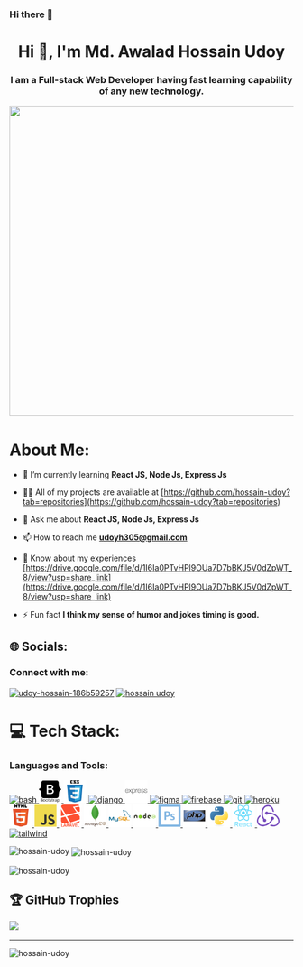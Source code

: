 ### Hi there 👋


<h1 align="center">Hi 👋, I'm Md. Awalad Hossain Udoy</h1>
<h3 align="center">I am a Full-stack Web Developer having fast learning capability of any new technology.</h3>

<p align="left"> <a href="https://facebook.com/" target="blank"><img src="https://scontent.fdac27-2.fna.fbcdn.net/v/t39.30808-6/309384406_2337375099734424_4271954312010258925_n.jpg?_nc_cat=101&ccb=1-7&_nc_sid=09cbfe&_nc_eui2=AeGUseV03_NaBu2JL0C30VuEyNtMBlaIEdvI20wGVogR247Cu8uw2oblWI47ZeklhOGEmprvM0uF9uz7OfqwBjov&_nc_ohc=4xRI3F1U7okAX_TaVzl&_nc_ht=scontent.fdac27-2.fna&oh=00_AfA68TjZbePK2Nut6zWcf9EFpj0UKxwv5N1nHdwU7yLZ3w&oe=6390AA0F" height="550" width="1100" alt="" /></a> </p>

#  About Me:
- 🌱 I’m currently learning **React JS, Node Js, Express Js**

- 👨‍💻 All of my projects are available at [https://github.com/hossain-udoy?tab=repositories](https://github.com/hossain-udoy?tab=repositories)

- 💬 Ask me about **React JS, Node Js, Express Js**

- 📫 How to reach me **udoyh305@gmail.com**

- 📄 Know about my experiences [https://drive.google.com/file/d/1I6Ia0PTvHPl9OUa7D7bBKJ5V0dZpWT_8/view?usp=share_link](https://drive.google.com/file/d/1I6Ia0PTvHPl9OUa7D7bBKJ5V0dZpWT_8/view?usp=share_link)

- ⚡ Fun fact **I think my sense of humor and jokes timing is good.**




## 🌐 Socials:
<h3 align="left">Connect with me:</h3>
<p align="left">
<a href="https://linkedin.com/in/udoy-hossain-186b59257" target="blank"><img align="center" src="https://raw.githubusercontent.com/rahuldkjain/github-profile-readme-generator/master/src/images/icons/Social/linked-in-alt.svg" alt="udoy-hossain-186b59257" height="30" width="40" /></a>
<a href="https://fb.com/hossain udoy" target="blank"><img align="center" src="https://raw.githubusercontent.com/rahuldkjain/github-profile-readme-generator/master/src/images/icons/Social/facebook.svg" alt="hossain udoy" height="30" width="40" /></a>
</p>

# 💻 Tech Stack:
<h3 align="left">Languages and Tools:</h3>
<p align="left"> <a href="https://www.gnu.org/software/bash/" target="_blank" rel="noreferrer"> <img src="https://www.vectorlogo.zone/logos/gnu_bash/gnu_bash-icon.svg" alt="bash" width="40" height="40"/> </a> <a href="https://getbootstrap.com" target="_blank" rel="noreferrer"> <img src="https://raw.githubusercontent.com/devicons/devicon/master/icons/bootstrap/bootstrap-plain-wordmark.svg" alt="bootstrap" width="40" height="40"/> </a> <a href="https://www.w3schools.com/css/" target="_blank" rel="noreferrer"> <img src="https://raw.githubusercontent.com/devicons/devicon/master/icons/css3/css3-original-wordmark.svg" alt="css3" width="40" height="40"/> </a> <a href="https://www.djangoproject.com/" target="_blank" rel="noreferrer"> <img src="https://cdn.worldvectorlogo.com/logos/django.svg" alt="django" width="40" height="40"/> </a> <a href="https://expressjs.com" target="_blank" rel="noreferrer"> <img src="https://raw.githubusercontent.com/devicons/devicon/master/icons/express/express-original-wordmark.svg" alt="express" width="40" height="40"/> </a> <a href="https://www.figma.com/" target="_blank" rel="noreferrer"> <img src="https://www.vectorlogo.zone/logos/figma/figma-icon.svg" alt="figma" width="40" height="40"/> </a> <a href="https://firebase.google.com/" target="_blank" rel="noreferrer"> <img src="https://www.vectorlogo.zone/logos/firebase/firebase-icon.svg" alt="firebase" width="40" height="40"/> </a> <a href="https://git-scm.com/" target="_blank" rel="noreferrer"> <img src="https://www.vectorlogo.zone/logos/git-scm/git-scm-icon.svg" alt="git" width="40" height="40"/> </a> <a href="https://heroku.com" target="_blank" rel="noreferrer"> <img src="https://www.vectorlogo.zone/logos/heroku/heroku-icon.svg" alt="heroku" width="40" height="40"/> </a> <a href="https://www.w3.org/html/" target="_blank" rel="noreferrer"> <img src="https://raw.githubusercontent.com/devicons/devicon/master/icons/html5/html5-original-wordmark.svg" alt="html5" width="40" height="40"/> </a> <a href="https://developer.mozilla.org/en-US/docs/Web/JavaScript" target="_blank" rel="noreferrer"> <img src="https://raw.githubusercontent.com/devicons/devicon/master/icons/javascript/javascript-original.svg" alt="javascript" width="40" height="40"/> </a> <a href="https://laravel.com/" target="_blank" rel="noreferrer"> <img src="https://raw.githubusercontent.com/devicons/devicon/master/icons/laravel/laravel-plain-wordmark.svg" alt="laravel" width="40" height="40"/> </a> <a href="https://www.mongodb.com/" target="_blank" rel="noreferrer"> <img src="https://raw.githubusercontent.com/devicons/devicon/master/icons/mongodb/mongodb-original-wordmark.svg" alt="mongodb" width="40" height="40"/> </a> <a href="https://www.mysql.com/" target="_blank" rel="noreferrer"> <img src="https://raw.githubusercontent.com/devicons/devicon/master/icons/mysql/mysql-original-wordmark.svg" alt="mysql" width="40" height="40"/> </a> <a href="https://nodejs.org" target="_blank" rel="noreferrer"> <img src="https://raw.githubusercontent.com/devicons/devicon/master/icons/nodejs/nodejs-original-wordmark.svg" alt="nodejs" width="40" height="40"/> </a> <a href="https://www.photoshop.com/en" target="_blank" rel="noreferrer"> <img src="https://raw.githubusercontent.com/devicons/devicon/master/icons/photoshop/photoshop-line.svg" alt="photoshop" width="40" height="40"/> </a> <a href="https://www.php.net" target="_blank" rel="noreferrer"> <img src="https://raw.githubusercontent.com/devicons/devicon/master/icons/php/php-original.svg" alt="php" width="40" height="40"/> </a> <a href="https://www.python.org" target="_blank" rel="noreferrer"> <img src="https://raw.githubusercontent.com/devicons/devicon/master/icons/python/python-original.svg" alt="python" width="40" height="40"/> </a> <a href="https://reactjs.org/" target="_blank" rel="noreferrer"> <img src="https://raw.githubusercontent.com/devicons/devicon/master/icons/react/react-original-wordmark.svg" alt="react" width="40" height="40"/> </a> <a href="https://redux.js.org" target="_blank" rel="noreferrer"> <img src="https://raw.githubusercontent.com/devicons/devicon/master/icons/redux/redux-original.svg" alt="redux" width="40" height="40"/> </a> <a href="https://tailwindcss.com/" target="_blank" rel="noreferrer"> <img src="https://www.vectorlogo.zone/logos/tailwindcss/tailwindcss-icon.svg" alt="tailwind" width="40" height="40"/> </a> </p>

<p><img align="left" src="https://github-readme-stats.vercel.app/api/top-langs?username=hossain-udoy&show_icons=true&locale=en&layout=compact" alt="hossain-udoy" /></p>

<p>&nbsp;<img align="center" src="https://github-readme-stats.vercel.app/api?username=hossain-udoy&show_icons=true&locale=en" alt="hossain-udoy" /></p>

<p><img align="center" src="https://github-readme-streak-stats.herokuapp.com/?user=hossain-udoy&" alt="hossain-udoy" /></p>

## 🏆 GitHub Trophies
![](https://github-profile-trophy.vercel.app/?username=hossain-udoy&no-frame=false&no-bg=false&margin-w=4)

---
<p align="left"> <img src="https://komarev.com/ghpvc/?username=hossain-udoy&label=Profile%20views&color=0e75b6&style=flat" alt="hossain-udoy" /> </p>
